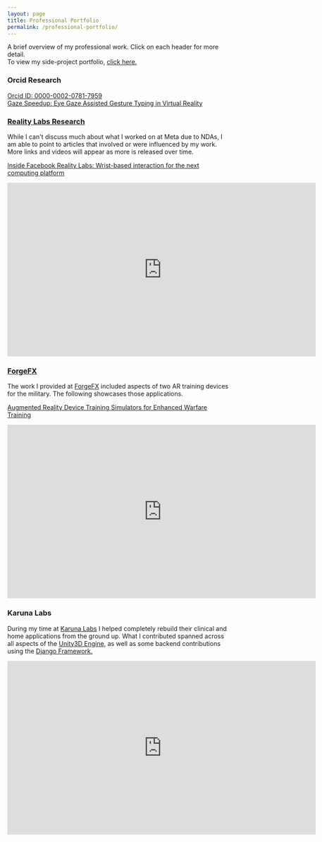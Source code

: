 ```yaml
---
layout: page
title: Professional Portfolio
permalink: /professional-portfolio/
---
```


A brief overview of my professional work. Click on each header for more detail.  
To view my side-project portfolio, [click here.](https://apie.dev/project-portfolio)

### Orcid Research

[Orcid ID: 0000-0002-0781-7959](https://orcid.org/0000-0002-0781-7959)  
[Gaze Speedup: Eye Gaze Assisted Gesture Typing in Virtual Reality](https://dl.acm.org/doi/10.1145/3581641.3584072)

### [Reality Labs Research](https://apie.dev/portfolio/reality-labs-research)

While I can't discuss much about what I worked on at Meta due to NDAs, I am able to point to articles that involved or were influenced by my work. More links and videos will appear as more is released over time.

[Inside Facebook Reality Labs: Wrist-based interaction for the next computing platform](https://tech.facebook.com/reality-labs/2021/3/inside-facebook-reality-labs-wrist-based-interaction-for-the-next-computing-platform/)

<iframe src="https://www.facebook.com/plugins/video.php?href=https%3A%2F%2Fwww.facebook.com%2FTechatMeta%2Fvideos%2F1146186389155473%2F%3Fref%3Dembed_video&show_text=0&width=560" width="700" height="394" style="border:none;overflow:hidden;display:block" scrolling="no" frameborder="1" allowfullscreen="true" allow="autoplay; clipboard-write; encrypted-media; picture-in-picture; web-share" allowFullScreen="true"></iframe>

### [ForgeFX](https://apie.dev/portfolio/forgefx)

The work I provided at [ForgeFX](https://forgefx.com/) included aspects of two AR training devices for the military. The following showcases those applications.

[Augmented Reality Device Training Simulators for Enhanced Warfare Training](https://forgefx.com/simulation-projects/augmented-reality-device-training-simulators/)

<iframe width="700" height="394" src="https://www.youtube.com/embed/2DuiW7JGlzg?si=kTGKWEkQbMedhBzh" style="border:none;overflow:hidden;display:block" title="YouTube video player" frameborder="1" allow="accelerometer; autoplay; clipboard-write; encrypted-media; gyroscope; picture-in-picture; web-share" referrerpolicy="strict-origin-when-cross-origin" allowfullscreen></iframe>

### Karuna Labs

During my time at [Karuna Labs](https://www.karunalabs.com/) I helped completely rebuild their clinical and home applications from the ground up. What I contributed spanned across all aspects of the [Unity3D Engine](https://unity.com/), as well as some backend contributions using the [Django Framework.](https://www.djangoproject.com/)  
  
<iframe title="vimeo-player" src="https://player.vimeo.com/video/344920663?h=d9abcccf82" width="700" height="394" style="border:none;overflow:hidden;display:block" frameborder="1" allowfullscreen></iframe>
